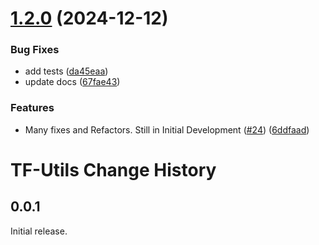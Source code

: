 # [1.2.0](https://github.com/eieste/tfutility/compare/v1.1.1...v1.2.0) (2024-12-12)


### Bug Fixes

* add tests ([da45eaa](https://github.com/eieste/tfutility/commit/da45eaa894d4e923a8199fbbd9713dc51f39fd09))
* update docs ([67fae43](https://github.com/eieste/tfutility/commit/67fae43d96cf68f93f143cb8d6dad284b951e081))


### Features

* Many fixes and Refactors. Still in Initial Development ([#24](https://github.com/eieste/tfutility/issues/24)) ([6ddfaad](https://github.com/eieste/tfutility/commit/6ddfaad24e739f85366c00b4d6ce553ec42bba32))

# TF-Utils Change History

## 0.0.1

Initial release.
